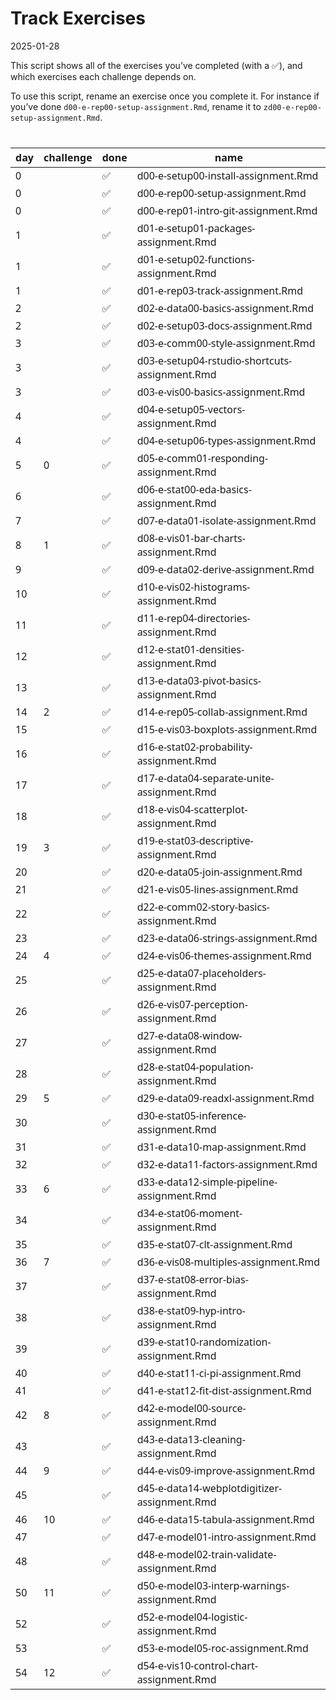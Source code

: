 Track Exercises
================
2025-01-28

This script shows all of the exercises you’ve completed (with a ✅), and
which exercises each challenge depends on.

To use this script, rename an exercise once you complete it. For
instance if you’ve done `d00-e-rep00-setup-assignment.Rmd`, rename it to
`zd00-e-rep00-setup-assignment.Rmd`.

<div id="ouxcnadiol" style="padding-left:0px;padding-right:0px;padding-top:10px;padding-bottom:10px;overflow-x:auto;overflow-y:auto;width:auto;height:auto;">
<style>#ouxcnadiol table {
  font-family: system-ui, 'Segoe UI', Roboto, Helvetica, Arial, sans-serif, 'Apple Color Emoji', 'Segoe UI Emoji', 'Segoe UI Symbol', 'Noto Color Emoji';
  -webkit-font-smoothing: antialiased;
  -moz-osx-font-smoothing: grayscale;
}
&#10;#ouxcnadiol thead, #ouxcnadiol tbody, #ouxcnadiol tfoot, #ouxcnadiol tr, #ouxcnadiol td, #ouxcnadiol th {
  border-style: none;
}
&#10;#ouxcnadiol p {
  margin: 0;
  padding: 0;
}
&#10;#ouxcnadiol .gt_table {
  display: table;
  border-collapse: collapse;
  line-height: normal;
  margin-left: auto;
  margin-right: auto;
  color: #333333;
  font-size: 16px;
  font-weight: normal;
  font-style: normal;
  background-color: #FFFFFF;
  width: auto;
  border-top-style: solid;
  border-top-width: 2px;
  border-top-color: #A8A8A8;
  border-right-style: none;
  border-right-width: 2px;
  border-right-color: #D3D3D3;
  border-bottom-style: solid;
  border-bottom-width: 2px;
  border-bottom-color: #A8A8A8;
  border-left-style: none;
  border-left-width: 2px;
  border-left-color: #D3D3D3;
}
&#10;#ouxcnadiol .gt_caption {
  padding-top: 4px;
  padding-bottom: 4px;
}
&#10;#ouxcnadiol .gt_title {
  color: #333333;
  font-size: 125%;
  font-weight: initial;
  padding-top: 4px;
  padding-bottom: 4px;
  padding-left: 5px;
  padding-right: 5px;
  border-bottom-color: #FFFFFF;
  border-bottom-width: 0;
}
&#10;#ouxcnadiol .gt_subtitle {
  color: #333333;
  font-size: 85%;
  font-weight: initial;
  padding-top: 3px;
  padding-bottom: 5px;
  padding-left: 5px;
  padding-right: 5px;
  border-top-color: #FFFFFF;
  border-top-width: 0;
}
&#10;#ouxcnadiol .gt_heading {
  background-color: #FFFFFF;
  text-align: center;
  border-bottom-color: #FFFFFF;
  border-left-style: none;
  border-left-width: 1px;
  border-left-color: #D3D3D3;
  border-right-style: none;
  border-right-width: 1px;
  border-right-color: #D3D3D3;
}
&#10;#ouxcnadiol .gt_bottom_border {
  border-bottom-style: solid;
  border-bottom-width: 2px;
  border-bottom-color: #D3D3D3;
}
&#10;#ouxcnadiol .gt_col_headings {
  border-top-style: solid;
  border-top-width: 2px;
  border-top-color: #D3D3D3;
  border-bottom-style: solid;
  border-bottom-width: 2px;
  border-bottom-color: #D3D3D3;
  border-left-style: none;
  border-left-width: 1px;
  border-left-color: #D3D3D3;
  border-right-style: none;
  border-right-width: 1px;
  border-right-color: #D3D3D3;
}
&#10;#ouxcnadiol .gt_col_heading {
  color: #333333;
  background-color: #FFFFFF;
  font-size: 100%;
  font-weight: normal;
  text-transform: inherit;
  border-left-style: none;
  border-left-width: 1px;
  border-left-color: #D3D3D3;
  border-right-style: none;
  border-right-width: 1px;
  border-right-color: #D3D3D3;
  vertical-align: bottom;
  padding-top: 5px;
  padding-bottom: 6px;
  padding-left: 5px;
  padding-right: 5px;
  overflow-x: hidden;
}
&#10;#ouxcnadiol .gt_column_spanner_outer {
  color: #333333;
  background-color: #FFFFFF;
  font-size: 100%;
  font-weight: normal;
  text-transform: inherit;
  padding-top: 0;
  padding-bottom: 0;
  padding-left: 4px;
  padding-right: 4px;
}
&#10;#ouxcnadiol .gt_column_spanner_outer:first-child {
  padding-left: 0;
}
&#10;#ouxcnadiol .gt_column_spanner_outer:last-child {
  padding-right: 0;
}
&#10;#ouxcnadiol .gt_column_spanner {
  border-bottom-style: solid;
  border-bottom-width: 2px;
  border-bottom-color: #D3D3D3;
  vertical-align: bottom;
  padding-top: 5px;
  padding-bottom: 5px;
  overflow-x: hidden;
  display: inline-block;
  width: 100%;
}
&#10;#ouxcnadiol .gt_spanner_row {
  border-bottom-style: hidden;
}
&#10;#ouxcnadiol .gt_group_heading {
  padding-top: 8px;
  padding-bottom: 8px;
  padding-left: 5px;
  padding-right: 5px;
  color: #333333;
  background-color: #FFFFFF;
  font-size: 100%;
  font-weight: initial;
  text-transform: inherit;
  border-top-style: solid;
  border-top-width: 2px;
  border-top-color: #D3D3D3;
  border-bottom-style: solid;
  border-bottom-width: 2px;
  border-bottom-color: #D3D3D3;
  border-left-style: none;
  border-left-width: 1px;
  border-left-color: #D3D3D3;
  border-right-style: none;
  border-right-width: 1px;
  border-right-color: #D3D3D3;
  vertical-align: middle;
  text-align: left;
}
&#10;#ouxcnadiol .gt_empty_group_heading {
  padding: 0.5px;
  color: #333333;
  background-color: #FFFFFF;
  font-size: 100%;
  font-weight: initial;
  border-top-style: solid;
  border-top-width: 2px;
  border-top-color: #D3D3D3;
  border-bottom-style: solid;
  border-bottom-width: 2px;
  border-bottom-color: #D3D3D3;
  vertical-align: middle;
}
&#10;#ouxcnadiol .gt_from_md > :first-child {
  margin-top: 0;
}
&#10;#ouxcnadiol .gt_from_md > :last-child {
  margin-bottom: 0;
}
&#10;#ouxcnadiol .gt_row {
  padding-top: 8px;
  padding-bottom: 8px;
  padding-left: 5px;
  padding-right: 5px;
  margin: 10px;
  border-top-style: solid;
  border-top-width: 1px;
  border-top-color: #D3D3D3;
  border-left-style: none;
  border-left-width: 1px;
  border-left-color: #D3D3D3;
  border-right-style: none;
  border-right-width: 1px;
  border-right-color: #D3D3D3;
  vertical-align: middle;
  overflow-x: hidden;
}
&#10;#ouxcnadiol .gt_stub {
  color: #333333;
  background-color: #FFFFFF;
  font-size: 100%;
  font-weight: initial;
  text-transform: inherit;
  border-right-style: solid;
  border-right-width: 2px;
  border-right-color: #D3D3D3;
  padding-left: 5px;
  padding-right: 5px;
}
&#10;#ouxcnadiol .gt_stub_row_group {
  color: #333333;
  background-color: #FFFFFF;
  font-size: 100%;
  font-weight: initial;
  text-transform: inherit;
  border-right-style: solid;
  border-right-width: 2px;
  border-right-color: #D3D3D3;
  padding-left: 5px;
  padding-right: 5px;
  vertical-align: top;
}
&#10;#ouxcnadiol .gt_row_group_first td {
  border-top-width: 2px;
}
&#10;#ouxcnadiol .gt_row_group_first th {
  border-top-width: 2px;
}
&#10;#ouxcnadiol .gt_summary_row {
  color: #333333;
  background-color: #FFFFFF;
  text-transform: inherit;
  padding-top: 8px;
  padding-bottom: 8px;
  padding-left: 5px;
  padding-right: 5px;
}
&#10;#ouxcnadiol .gt_first_summary_row {
  border-top-style: solid;
  border-top-color: #D3D3D3;
}
&#10;#ouxcnadiol .gt_first_summary_row.thick {
  border-top-width: 2px;
}
&#10;#ouxcnadiol .gt_last_summary_row {
  padding-top: 8px;
  padding-bottom: 8px;
  padding-left: 5px;
  padding-right: 5px;
  border-bottom-style: solid;
  border-bottom-width: 2px;
  border-bottom-color: #D3D3D3;
}
&#10;#ouxcnadiol .gt_grand_summary_row {
  color: #333333;
  background-color: #FFFFFF;
  text-transform: inherit;
  padding-top: 8px;
  padding-bottom: 8px;
  padding-left: 5px;
  padding-right: 5px;
}
&#10;#ouxcnadiol .gt_first_grand_summary_row {
  padding-top: 8px;
  padding-bottom: 8px;
  padding-left: 5px;
  padding-right: 5px;
  border-top-style: double;
  border-top-width: 6px;
  border-top-color: #D3D3D3;
}
&#10;#ouxcnadiol .gt_last_grand_summary_row_top {
  padding-top: 8px;
  padding-bottom: 8px;
  padding-left: 5px;
  padding-right: 5px;
  border-bottom-style: double;
  border-bottom-width: 6px;
  border-bottom-color: #D3D3D3;
}
&#10;#ouxcnadiol .gt_striped {
  background-color: rgba(128, 128, 128, 0.05);
}
&#10;#ouxcnadiol .gt_table_body {
  border-top-style: solid;
  border-top-width: 2px;
  border-top-color: #D3D3D3;
  border-bottom-style: solid;
  border-bottom-width: 2px;
  border-bottom-color: #D3D3D3;
}
&#10;#ouxcnadiol .gt_footnotes {
  color: #333333;
  background-color: #FFFFFF;
  border-bottom-style: none;
  border-bottom-width: 2px;
  border-bottom-color: #D3D3D3;
  border-left-style: none;
  border-left-width: 2px;
  border-left-color: #D3D3D3;
  border-right-style: none;
  border-right-width: 2px;
  border-right-color: #D3D3D3;
}
&#10;#ouxcnadiol .gt_footnote {
  margin: 0px;
  font-size: 90%;
  padding-top: 4px;
  padding-bottom: 4px;
  padding-left: 5px;
  padding-right: 5px;
}
&#10;#ouxcnadiol .gt_sourcenotes {
  color: #333333;
  background-color: #FFFFFF;
  border-bottom-style: none;
  border-bottom-width: 2px;
  border-bottom-color: #D3D3D3;
  border-left-style: none;
  border-left-width: 2px;
  border-left-color: #D3D3D3;
  border-right-style: none;
  border-right-width: 2px;
  border-right-color: #D3D3D3;
}
&#10;#ouxcnadiol .gt_sourcenote {
  font-size: 90%;
  padding-top: 4px;
  padding-bottom: 4px;
  padding-left: 5px;
  padding-right: 5px;
}
&#10;#ouxcnadiol .gt_left {
  text-align: left;
}
&#10;#ouxcnadiol .gt_center {
  text-align: center;
}
&#10;#ouxcnadiol .gt_right {
  text-align: right;
  font-variant-numeric: tabular-nums;
}
&#10;#ouxcnadiol .gt_font_normal {
  font-weight: normal;
}
&#10;#ouxcnadiol .gt_font_bold {
  font-weight: bold;
}
&#10;#ouxcnadiol .gt_font_italic {
  font-style: italic;
}
&#10;#ouxcnadiol .gt_super {
  font-size: 65%;
}
&#10;#ouxcnadiol .gt_footnote_marks {
  font-size: 75%;
  vertical-align: 0.4em;
  position: initial;
}
&#10;#ouxcnadiol .gt_asterisk {
  font-size: 100%;
  vertical-align: 0;
}
&#10;#ouxcnadiol .gt_indent_1 {
  text-indent: 5px;
}
&#10;#ouxcnadiol .gt_indent_2 {
  text-indent: 10px;
}
&#10;#ouxcnadiol .gt_indent_3 {
  text-indent: 15px;
}
&#10;#ouxcnadiol .gt_indent_4 {
  text-indent: 20px;
}
&#10;#ouxcnadiol .gt_indent_5 {
  text-indent: 25px;
}
&#10;#ouxcnadiol .katex-display {
  display: inline-flex !important;
  margin-bottom: 0.75em !important;
}
&#10;#ouxcnadiol div.Reactable > div.rt-table > div.rt-thead > div.rt-tr.rt-tr-group-header > div.rt-th-group:after {
  height: 0px !important;
}
</style>
<table class="gt_table" data-quarto-disable-processing="false" data-quarto-bootstrap="false">
  <thead>
    <tr class="gt_col_headings">
      <th class="gt_col_heading gt_columns_bottom_border gt_right" rowspan="1" colspan="1" scope="col" id="day">day</th>
      <th class="gt_col_heading gt_columns_bottom_border gt_right" rowspan="1" colspan="1" scope="col" id="challenge">challenge</th>
      <th class="gt_col_heading gt_columns_bottom_border gt_left" rowspan="1" colspan="1" scope="col" id="done">done</th>
      <th class="gt_col_heading gt_columns_bottom_border gt_left" rowspan="1" colspan="1" scope="col" id="name">name</th>
    </tr>
  </thead>
  <tbody class="gt_table_body">
    <tr><td headers="day" class="gt_row gt_right">0</td>
<td headers="challenge" class="gt_row gt_right"></td>
<td headers="done" class="gt_row gt_left">✅</td>
<td headers="name" class="gt_row gt_left">d00-e-setup00-install-assignment.Rmd</td></tr>
    <tr><td headers="day" class="gt_row gt_right">0</td>
<td headers="challenge" class="gt_row gt_right"></td>
<td headers="done" class="gt_row gt_left">✅</td>
<td headers="name" class="gt_row gt_left">d00-e-rep00-setup-assignment.Rmd</td></tr>
    <tr><td headers="day" class="gt_row gt_right">0</td>
<td headers="challenge" class="gt_row gt_right"></td>
<td headers="done" class="gt_row gt_left">✅</td>
<td headers="name" class="gt_row gt_left">d00-e-rep01-intro-git-assignment.Rmd</td></tr>
    <tr><td headers="day" class="gt_row gt_right">1</td>
<td headers="challenge" class="gt_row gt_right"></td>
<td headers="done" class="gt_row gt_left">✅</td>
<td headers="name" class="gt_row gt_left">d01-e-setup01-packages-assignment.Rmd</td></tr>
    <tr><td headers="day" class="gt_row gt_right">1</td>
<td headers="challenge" class="gt_row gt_right"></td>
<td headers="done" class="gt_row gt_left">✅</td>
<td headers="name" class="gt_row gt_left">d01-e-setup02-functions-assignment.Rmd</td></tr>
    <tr><td headers="day" class="gt_row gt_right">1</td>
<td headers="challenge" class="gt_row gt_right"></td>
<td headers="done" class="gt_row gt_left">✅</td>
<td headers="name" class="gt_row gt_left">d01-e-rep03-track-assignment.Rmd</td></tr>
    <tr><td headers="day" class="gt_row gt_right">2</td>
<td headers="challenge" class="gt_row gt_right"></td>
<td headers="done" class="gt_row gt_left">✅</td>
<td headers="name" class="gt_row gt_left">d02-e-data00-basics-assignment.Rmd</td></tr>
    <tr><td headers="day" class="gt_row gt_right">2</td>
<td headers="challenge" class="gt_row gt_right"></td>
<td headers="done" class="gt_row gt_left">✅</td>
<td headers="name" class="gt_row gt_left">d02-e-setup03-docs-assignment.Rmd</td></tr>
    <tr><td headers="day" class="gt_row gt_right">3</td>
<td headers="challenge" class="gt_row gt_right"></td>
<td headers="done" class="gt_row gt_left">✅</td>
<td headers="name" class="gt_row gt_left">d03-e-comm00-style-assignment.Rmd</td></tr>
    <tr><td headers="day" class="gt_row gt_right">3</td>
<td headers="challenge" class="gt_row gt_right"></td>
<td headers="done" class="gt_row gt_left">✅</td>
<td headers="name" class="gt_row gt_left">d03-e-setup04-rstudio-shortcuts-assignment.Rmd</td></tr>
    <tr><td headers="day" class="gt_row gt_right">3</td>
<td headers="challenge" class="gt_row gt_right"></td>
<td headers="done" class="gt_row gt_left">✅</td>
<td headers="name" class="gt_row gt_left">d03-e-vis00-basics-assignment.Rmd</td></tr>
    <tr><td headers="day" class="gt_row gt_right">4</td>
<td headers="challenge" class="gt_row gt_right"></td>
<td headers="done" class="gt_row gt_left">✅</td>
<td headers="name" class="gt_row gt_left">d04-e-setup05-vectors-assignment.Rmd</td></tr>
    <tr><td headers="day" class="gt_row gt_right">4</td>
<td headers="challenge" class="gt_row gt_right"></td>
<td headers="done" class="gt_row gt_left">✅</td>
<td headers="name" class="gt_row gt_left">d04-e-setup06-types-assignment.Rmd</td></tr>
    <tr><td headers="day" class="gt_row gt_right">5</td>
<td headers="challenge" class="gt_row gt_right">0</td>
<td headers="done" class="gt_row gt_left">✅</td>
<td headers="name" class="gt_row gt_left">d05-e-comm01-responding-assignment.Rmd</td></tr>
    <tr><td headers="day" class="gt_row gt_right">6</td>
<td headers="challenge" class="gt_row gt_right"></td>
<td headers="done" class="gt_row gt_left">✅</td>
<td headers="name" class="gt_row gt_left">d06-e-stat00-eda-basics-assignment.Rmd</td></tr>
    <tr><td headers="day" class="gt_row gt_right">7</td>
<td headers="challenge" class="gt_row gt_right"></td>
<td headers="done" class="gt_row gt_left">✅</td>
<td headers="name" class="gt_row gt_left">d07-e-data01-isolate-assignment.Rmd</td></tr>
    <tr><td headers="day" class="gt_row gt_right">8</td>
<td headers="challenge" class="gt_row gt_right">1</td>
<td headers="done" class="gt_row gt_left">✅</td>
<td headers="name" class="gt_row gt_left">d08-e-vis01-bar-charts-assignment.Rmd</td></tr>
    <tr><td headers="day" class="gt_row gt_right">9</td>
<td headers="challenge" class="gt_row gt_right"></td>
<td headers="done" class="gt_row gt_left">✅</td>
<td headers="name" class="gt_row gt_left">d09-e-data02-derive-assignment.Rmd</td></tr>
    <tr><td headers="day" class="gt_row gt_right">10</td>
<td headers="challenge" class="gt_row gt_right"></td>
<td headers="done" class="gt_row gt_left">✅</td>
<td headers="name" class="gt_row gt_left">d10-e-vis02-histograms-assignment.Rmd</td></tr>
    <tr><td headers="day" class="gt_row gt_right">11</td>
<td headers="challenge" class="gt_row gt_right"></td>
<td headers="done" class="gt_row gt_left">✅</td>
<td headers="name" class="gt_row gt_left">d11-e-rep04-directories-assignment.Rmd</td></tr>
    <tr><td headers="day" class="gt_row gt_right">12</td>
<td headers="challenge" class="gt_row gt_right"></td>
<td headers="done" class="gt_row gt_left">✅</td>
<td headers="name" class="gt_row gt_left">d12-e-stat01-densities-assignment.Rmd</td></tr>
    <tr><td headers="day" class="gt_row gt_right">13</td>
<td headers="challenge" class="gt_row gt_right"></td>
<td headers="done" class="gt_row gt_left">✅</td>
<td headers="name" class="gt_row gt_left">d13-e-data03-pivot-basics-assignment.Rmd</td></tr>
    <tr><td headers="day" class="gt_row gt_right">14</td>
<td headers="challenge" class="gt_row gt_right">2</td>
<td headers="done" class="gt_row gt_left">✅</td>
<td headers="name" class="gt_row gt_left">d14-e-rep05-collab-assignment.Rmd</td></tr>
    <tr><td headers="day" class="gt_row gt_right">15</td>
<td headers="challenge" class="gt_row gt_right"></td>
<td headers="done" class="gt_row gt_left">✅</td>
<td headers="name" class="gt_row gt_left">d15-e-vis03-boxplots-assignment.Rmd</td></tr>
    <tr><td headers="day" class="gt_row gt_right">16</td>
<td headers="challenge" class="gt_row gt_right"></td>
<td headers="done" class="gt_row gt_left">✅</td>
<td headers="name" class="gt_row gt_left">d16-e-stat02-probability-assignment.Rmd</td></tr>
    <tr><td headers="day" class="gt_row gt_right">17</td>
<td headers="challenge" class="gt_row gt_right"></td>
<td headers="done" class="gt_row gt_left">✅</td>
<td headers="name" class="gt_row gt_left">d17-e-data04-separate-unite-assignment.Rmd</td></tr>
    <tr><td headers="day" class="gt_row gt_right">18</td>
<td headers="challenge" class="gt_row gt_right"></td>
<td headers="done" class="gt_row gt_left">✅</td>
<td headers="name" class="gt_row gt_left">d18-e-vis04-scatterplot-assignment.Rmd</td></tr>
    <tr><td headers="day" class="gt_row gt_right">19</td>
<td headers="challenge" class="gt_row gt_right">3</td>
<td headers="done" class="gt_row gt_left">✅</td>
<td headers="name" class="gt_row gt_left">d19-e-stat03-descriptive-assignment.Rmd</td></tr>
    <tr><td headers="day" class="gt_row gt_right">20</td>
<td headers="challenge" class="gt_row gt_right"></td>
<td headers="done" class="gt_row gt_left">✅</td>
<td headers="name" class="gt_row gt_left">d20-e-data05-join-assignment.Rmd</td></tr>
    <tr><td headers="day" class="gt_row gt_right">21</td>
<td headers="challenge" class="gt_row gt_right"></td>
<td headers="done" class="gt_row gt_left">✅</td>
<td headers="name" class="gt_row gt_left">d21-e-vis05-lines-assignment.Rmd</td></tr>
    <tr><td headers="day" class="gt_row gt_right">22</td>
<td headers="challenge" class="gt_row gt_right"></td>
<td headers="done" class="gt_row gt_left">✅</td>
<td headers="name" class="gt_row gt_left">d22-e-comm02-story-basics-assignment.Rmd</td></tr>
    <tr><td headers="day" class="gt_row gt_right">23</td>
<td headers="challenge" class="gt_row gt_right"></td>
<td headers="done" class="gt_row gt_left">✅</td>
<td headers="name" class="gt_row gt_left">d23-e-data06-strings-assignment.Rmd</td></tr>
    <tr><td headers="day" class="gt_row gt_right">24</td>
<td headers="challenge" class="gt_row gt_right">4</td>
<td headers="done" class="gt_row gt_left">✅</td>
<td headers="name" class="gt_row gt_left">d24-e-vis06-themes-assignment.Rmd</td></tr>
    <tr><td headers="day" class="gt_row gt_right">25</td>
<td headers="challenge" class="gt_row gt_right"></td>
<td headers="done" class="gt_row gt_left">✅</td>
<td headers="name" class="gt_row gt_left">d25-e-data07-placeholders-assignment.Rmd</td></tr>
    <tr><td headers="day" class="gt_row gt_right">26</td>
<td headers="challenge" class="gt_row gt_right"></td>
<td headers="done" class="gt_row gt_left">✅</td>
<td headers="name" class="gt_row gt_left">d26-e-vis07-perception-assignment.Rmd</td></tr>
    <tr><td headers="day" class="gt_row gt_right">27</td>
<td headers="challenge" class="gt_row gt_right"></td>
<td headers="done" class="gt_row gt_left">✅</td>
<td headers="name" class="gt_row gt_left">d27-e-data08-window-assignment.Rmd</td></tr>
    <tr><td headers="day" class="gt_row gt_right">28</td>
<td headers="challenge" class="gt_row gt_right"></td>
<td headers="done" class="gt_row gt_left">✅</td>
<td headers="name" class="gt_row gt_left">d28-e-stat04-population-assignment.Rmd</td></tr>
    <tr><td headers="day" class="gt_row gt_right">29</td>
<td headers="challenge" class="gt_row gt_right">5</td>
<td headers="done" class="gt_row gt_left">✅</td>
<td headers="name" class="gt_row gt_left">d29-e-data09-readxl-assignment.Rmd</td></tr>
    <tr><td headers="day" class="gt_row gt_right">30</td>
<td headers="challenge" class="gt_row gt_right"></td>
<td headers="done" class="gt_row gt_left">✅</td>
<td headers="name" class="gt_row gt_left">d30-e-stat05-inference-assignment.Rmd</td></tr>
    <tr><td headers="day" class="gt_row gt_right">31</td>
<td headers="challenge" class="gt_row gt_right"></td>
<td headers="done" class="gt_row gt_left">✅</td>
<td headers="name" class="gt_row gt_left">d31-e-data10-map-assignment.Rmd</td></tr>
    <tr><td headers="day" class="gt_row gt_right">32</td>
<td headers="challenge" class="gt_row gt_right"></td>
<td headers="done" class="gt_row gt_left">✅</td>
<td headers="name" class="gt_row gt_left">d32-e-data11-factors-assignment.Rmd</td></tr>
    <tr><td headers="day" class="gt_row gt_right">33</td>
<td headers="challenge" class="gt_row gt_right">6</td>
<td headers="done" class="gt_row gt_left">✅</td>
<td headers="name" class="gt_row gt_left">d33-e-data12-simple-pipeline-assignment.Rmd</td></tr>
    <tr><td headers="day" class="gt_row gt_right">34</td>
<td headers="challenge" class="gt_row gt_right"></td>
<td headers="done" class="gt_row gt_left">✅</td>
<td headers="name" class="gt_row gt_left">d34-e-stat06-moment-assignment.Rmd</td></tr>
    <tr><td headers="day" class="gt_row gt_right">35</td>
<td headers="challenge" class="gt_row gt_right"></td>
<td headers="done" class="gt_row gt_left">✅</td>
<td headers="name" class="gt_row gt_left">d35-e-stat07-clt-assignment.Rmd</td></tr>
    <tr><td headers="day" class="gt_row gt_right">36</td>
<td headers="challenge" class="gt_row gt_right">7</td>
<td headers="done" class="gt_row gt_left">✅</td>
<td headers="name" class="gt_row gt_left">d36-e-vis08-multiples-assignment.Rmd</td></tr>
    <tr><td headers="day" class="gt_row gt_right">37</td>
<td headers="challenge" class="gt_row gt_right"></td>
<td headers="done" class="gt_row gt_left">✅</td>
<td headers="name" class="gt_row gt_left">d37-e-stat08-error-bias-assignment.Rmd</td></tr>
    <tr><td headers="day" class="gt_row gt_right">38</td>
<td headers="challenge" class="gt_row gt_right"></td>
<td headers="done" class="gt_row gt_left">✅</td>
<td headers="name" class="gt_row gt_left">d38-e-stat09-hyp-intro-assignment.Rmd</td></tr>
    <tr><td headers="day" class="gt_row gt_right">39</td>
<td headers="challenge" class="gt_row gt_right"></td>
<td headers="done" class="gt_row gt_left">✅</td>
<td headers="name" class="gt_row gt_left">d39-e-stat10-randomization-assignment.Rmd</td></tr>
    <tr><td headers="day" class="gt_row gt_right">40</td>
<td headers="challenge" class="gt_row gt_right"></td>
<td headers="done" class="gt_row gt_left">✅</td>
<td headers="name" class="gt_row gt_left">d40-e-stat11-ci-pi-assignment.Rmd</td></tr>
    <tr><td headers="day" class="gt_row gt_right">41</td>
<td headers="challenge" class="gt_row gt_right"></td>
<td headers="done" class="gt_row gt_left">✅</td>
<td headers="name" class="gt_row gt_left">d41-e-stat12-fit-dist-assignment.Rmd</td></tr>
    <tr><td headers="day" class="gt_row gt_right">42</td>
<td headers="challenge" class="gt_row gt_right">8</td>
<td headers="done" class="gt_row gt_left">✅</td>
<td headers="name" class="gt_row gt_left">d42-e-model00-source-assignment.Rmd</td></tr>
    <tr><td headers="day" class="gt_row gt_right">43</td>
<td headers="challenge" class="gt_row gt_right"></td>
<td headers="done" class="gt_row gt_left">✅</td>
<td headers="name" class="gt_row gt_left">d43-e-data13-cleaning-assignment.Rmd</td></tr>
    <tr><td headers="day" class="gt_row gt_right">44</td>
<td headers="challenge" class="gt_row gt_right">9</td>
<td headers="done" class="gt_row gt_left">✅</td>
<td headers="name" class="gt_row gt_left">d44-e-vis09-improve-assignment.Rmd</td></tr>
    <tr><td headers="day" class="gt_row gt_right">45</td>
<td headers="challenge" class="gt_row gt_right"></td>
<td headers="done" class="gt_row gt_left">✅</td>
<td headers="name" class="gt_row gt_left">d45-e-data14-webplotdigitizer-assignment.Rmd</td></tr>
    <tr><td headers="day" class="gt_row gt_right">46</td>
<td headers="challenge" class="gt_row gt_right">10</td>
<td headers="done" class="gt_row gt_left">✅</td>
<td headers="name" class="gt_row gt_left">d46-e-data15-tabula-assignment.Rmd</td></tr>
    <tr><td headers="day" class="gt_row gt_right">47</td>
<td headers="challenge" class="gt_row gt_right"></td>
<td headers="done" class="gt_row gt_left">✅</td>
<td headers="name" class="gt_row gt_left">d47-e-model01-intro-assignment.Rmd</td></tr>
    <tr><td headers="day" class="gt_row gt_right">48</td>
<td headers="challenge" class="gt_row gt_right"></td>
<td headers="done" class="gt_row gt_left">✅</td>
<td headers="name" class="gt_row gt_left">d48-e-model02-train-validate-assignment.Rmd</td></tr>
    <tr><td headers="day" class="gt_row gt_right">50</td>
<td headers="challenge" class="gt_row gt_right">11</td>
<td headers="done" class="gt_row gt_left">✅</td>
<td headers="name" class="gt_row gt_left">d50-e-model03-interp-warnings-assignment.Rmd</td></tr>
    <tr><td headers="day" class="gt_row gt_right">52</td>
<td headers="challenge" class="gt_row gt_right"></td>
<td headers="done" class="gt_row gt_left">✅</td>
<td headers="name" class="gt_row gt_left">d52-e-model04-logistic-assignment.Rmd</td></tr>
    <tr><td headers="day" class="gt_row gt_right">53</td>
<td headers="challenge" class="gt_row gt_right"></td>
<td headers="done" class="gt_row gt_left">✅</td>
<td headers="name" class="gt_row gt_left">d53-e-model05-roc-assignment.Rmd</td></tr>
    <tr><td headers="day" class="gt_row gt_right">54</td>
<td headers="challenge" class="gt_row gt_right">12</td>
<td headers="done" class="gt_row gt_left">✅</td>
<td headers="name" class="gt_row gt_left">d54-e-vis10-control-chart-assignment.Rmd</td></tr>
  </tbody>
  &#10;  
</table>
</div>

